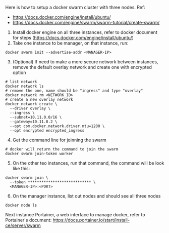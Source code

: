 Here is how to setup a docker swarm cluster with three nodes.
Ref:
- https://docs.docker.com/engine/install/ubuntu/
- https://docs.docker.com/engine/swarm/swarm-tutorial/create-swarm/

1. Install docker engine on all three instances, refer to docker document for steps (https://docs.docker.com/engine/install/ubuntu/)
2. Take one instance to be manager, on that instance, run:
```
docker swarm init --advertise-addr <MANAGER-IP>
```
3. (Optional) If need to make a more secure network between instances, remove the default overlay network and create one with encrypted option
```
# list network
docker network ls
# remove the one, name should be "ingress" and type "overlay"
docker network rm <NETWORK_ID>
# create a new overlay network
docker network create \
  --driver overlay \
  --ingress \
  --subnet=10.11.0.0/16 \
  --gateway=10.11.0.2 \
  --opt com.docker.network.driver.mtu=1200 \
  --opt encrypted encrypted_ingress
```
4. Get the command line for joinning the swarm
```
# docker will return the command to join the swarm
docker swarm join-token worker
```
5. On the other teo instances, run that command, the command will be look like this:
```
docker swarm join \
  --token **************************** \
  <MANAGER-IP>:<PORT>
```
6. On the manager instance, list out nodes and should see all three nodes
```
docker node ls
```

Next instance Portainer, a web interface to manage docker, refer to Portainer's document: https://docs.portainer.io/start/install-ce/server/swarm
